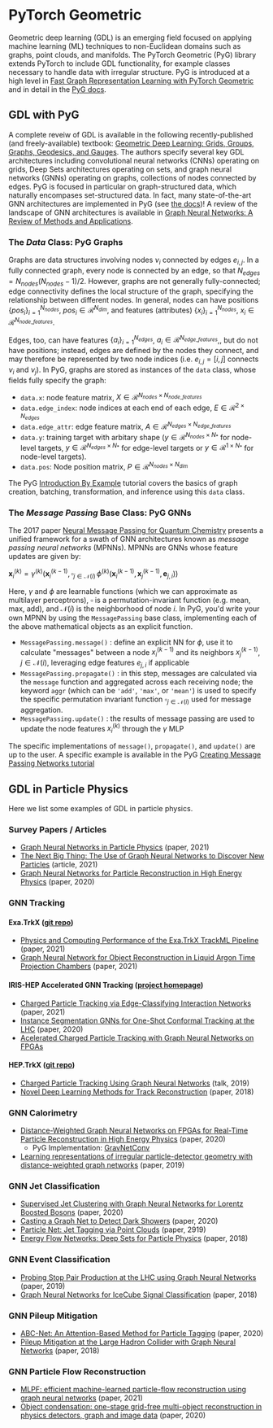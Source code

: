 # PyTorch Geometric 

Geometric deep learning (GDL) is an emerging field focused on applying machine learning (ML) techniques to non-Euclidean domains such as graphs, point clouds, and manifolds. The PyTorch Geometric (PyG) library extends PyTorch to include GDL functionality, for example classes necessary to handle data with irregular structure. PyG is introduced at a high level in [Fast Graph Representation Learning with PyTorch Geometric](https://arxiv.org/abs/1903.02428) and in detail in the [PyG docs](https://pytorch-geometric.readthedocs.io/en/latest/). 

## GDL with PyG 
A complete reveiw of GDL is available in the following recently-published (and freely-available) textbook: [Geometric Deep Learning: Grids, Groups, Graphs, Geodesics, and Gauges](https://arxiv.org/abs/2104.13478). The authors specify several key GDL architectures including convolutional neural networks (CNNs) operating on grids, Deep Sets architectures operating on sets, and graph neural networks (GNNs) operating on graphs, collections of nodes connected by edges. PyG is focused in particular on graph-structured data, which naturally encompases set-structured data. In fact, many state-of-the-art GNN architectures are implemented in PyG (see [the docs](https://pytorch-geometric.readthedocs.io/en/latest/modules/nn.html))! A review of the landscape of GNN architectures is available in [Graph Neural Networks: A Review of Methods and Applications](https://arxiv.org/abs/1812.08434). 


### The *Data* Class: PyG Graphs 
Graphs are data structures involving nodes $\nu_i$ connected by edges $e_{i,j}$. In a fully connected graph, every node is connected by an edge, so that $N_{edges}=N_{nodes}(N_{nodes}-1)/2$. However, graphs are not generally fully-connected; edge connectivity defines the local structure of the graph, specifying the relationship between different nodes. In general, nodes can have positions $\{pos_i\}_{i=1}^{N_{nodes}}$, $pos_i\in\mathcal{R}^{N_{dim}}$, and features (attributes) $\{x_i\}_{i=1}^{N_{nodes}}$, $x_i\in\mathcal{R}^{N_{node\_features}}$.

Edges, too, can have features $\{a_i\}_{i=1}^{N_{edges}}$, $a_i\in\mathcal{R}^{N_{edge\_features}}$,, but do not have positions; instead, edges are defined by the nodes they connect, and may therefore be represented by two node indices (i.e. $e_{i,j}=[i,j]$ connects $\nu_i$ and $\nu_j$). In PyG, graphs are stored as instances of the `data` class, whose fields fully specify the graph:

- `data.x`: node feature matrix, $X\in\mathcal{R}^{N_{nodes}\times N_{node\_features}}$
- `data.edge_index`: node indices at each end of each edge, $E\in\mathcal{R}^{2\times N_{edges}}$ 
- `data.edge_attr`: edge feature matrix, $A\in\mathcal{R}^{N_{edges}\times N_{edge\_features}}$ 
- `data.y`: training target with arbitary shape ($y\in\mathcal{R}^{N_{nodes}\times N_*}$ for node-level targets, $y\in\mathcal{R}^{N_{edges}\times N_*}$ for edge-level targets or $y\in\mathcal{R}^{1\times N_*}$ for node-level targets). 
- `data.pos`: Node position matrix, $P\in\mathcal{R}^{N_{nodes}\times N_{dim}}$
 
 
The PyG [Introduction By Example](https://pytorch-geometric.readthedocs.io/en/latest/notes/introduction.html) tutorial covers the basics of graph creation, batching, transformation, and inference using this `data` class. 


### The *Message Passing* Base Class: PyG GNNs 
The 2017 paper [Neural Message Passing for Quantum Chemistry](https://arxiv.org/abs/1704.01212) presents a unified framework for a swath of GNN architectures known as *message passing neural networks* (MPNNs). MPNNs are GNNs whose feature updates are given by:

$\mathbf{x}_i^{(k)} = \gamma^{(k)} \left( \mathbf{x}_i^{(k-1)}, \square_{j \in \mathcal{N}(i)} \, \phi^{(k)}\left(\mathbf{x}_i^{(k-1)}, \mathbf{x}_j^{(k-1)},\mathbf{e}_{j,i}\right) \right)$

Here, $\gamma$ and $\phi$ are learnable functions (which we can approximate as multilayer perceptrons), $\square$ is a permutation-invariant function (e.g. mean, max, add), and $\mathcal{N}(i)$ is the neighborhood of node $i$. In PyG, you'd write your own MPNN by using the `MessagePassing` base class, implementing each of the above mathematical objects as an explicit function. 

- `MessagePassing.message()` : define an explicit NN for $\phi$, use it to calculate "messages" between a node $x_i^{(k-1)}$ and its neighbors $x_j^{(k-1)}$, $j\in\mathcal{N}(i)$, leveraging edge features $e_{j,i}$ if applicable
- `MessagePassing.propagate()` : in this step, messages are calculated via the `message` function and aggregated across each receiving node; the keyword `aggr` (which can be `'add'`, `'max'`, or `'mean'`) is used to specify the specific permutation invariant function $\square_{j\in\mathcal{N}(i)}$ used for message aggregation. 
- `MessagePassing.update()` : the results of message passing are used to update the node features $x_i^{(k)}$ through the $\gamma$ MLP 

The specific implementations of `message()`, `propagate()`, and `update()` are up to the user. A specific example is available in the PyG [Creating Message Passing Networks tutorial](https://pytorch-geometric.readthedocs.io/en/latest/notes/create_gnn.html)


## GDL in Particle Physics
Here we list some examples of GDL in particle physics. 
### Survey Papers / Articles 
- [Graph Neural Networks in Particle Physics](https://arxiv.org/abs/2007.13681) (paper, 2021)
- [The Next Big Thing: The Use of Graph Neural Networks to Discover New Particles](https://news.fnal.gov/2020/09/the-next-big-thing-the-use-of-graph-neural-networks-to-discover-particles/) (article, 2021)
- [Graph Neural Networks for Particle Reconstruction in High Energy Physics](https://inspirehep.net/literature/1788428) (paper, 2020)

### GNN Tracking
#### Exa.TrkX ([git repo](https://exatrkx.github.io/))
- [Physics and Computing Performance of the Exa.TrkX TrackML Pipeline](https://arxiv.org/abs/2103.06995) (paper, 2021)
- [Graph Neural Network for Object Reconstruction in Liquid Argon Time Projection Chambers](https://arxiv.org/abs/2103.06233) (paper, 2021)
#### IRIS-HEP Accelerated GNN Tracking ([project homepage](https://iris-hep.org/projects/accel-gnn-tracking.html))
- [Charged Particle Tracking via Edge-Classifying Interaction Networks](http://inspirehep.net/record/1854743) (paper, 2021)
- [Instance Segmentation GNNs for One-Shot Conformal Tracking at the LHC](http://inspirehep.net/record/1851132) (paper, 2020)
- [Acelerated Charged Particle Tracking with Graph Neural Networks on FPGAs](http://inspirehep.net/record/1834621)
#### HEP.TrkX ([git repo](https://heptrkx.github.io/))
- [Charged Particle Tracking Using Graph Neural Networks](https://indico.cern.ch/event/742793/contributions/3274328/) (talk, 2019)
- [Novel Deep Learning Methods for Track Reconstruction](https://arxiv.org/abs/1810.06111) (paper, 2018)

### GNN Calorimetry
- [Distance-Weighted Graph Neural Networks on FPGAs for Real-Time Particle Reconstruction in High Energy Physics](https://arxiv.org/abs/2008.03601) (paper, 2020)
    - PyG Implementation: [GravNetConv]( https://pytorch-geometric.readthedocs.io/en/latest/modules/nn.html#torch_geometric.nn.conv.GravNetConv)
- [Learning representations of irregular particle-detector geometry with distance-weighted graph networks](https://link.springer.com/article/10.1140/epjc/s10052-019-7113-9) (paper, 2019)

### GNN Jet Classification
- [Supervised Jet Clustering with Graph Neural Networks for Lorentz Boosted Bosons](https://arxiv.org/abs/2008.06064) (paper, 2020)
- [Casting a Graph Net to Detect Dark Showers](https://arxiv.org/abs/2006.08639) (paper, 2020)
- [Particle Net: Jet Tagging via Point Clouds](https://arxiv.org/abs/1902.08570) (paper, 2919)
- [Energy Flow Networks: Deep Sets for Particle Physics](https://arxiv.org/abs/1810.05165) (paper, 2018)

### GNN Event Classification
- [Probing Stop Pair Production at the LHC using Graph Neural Networks](https://link.springer.com/article/10.1007%2FJHEP08%282019%29055) (paper, 2019)
- [Graph Neural Networks for IceCube Signal Classification](https://arxiv.org/abs/1809.06166) (paper, 2018)

### GNN Pileup Mitigation 
- [ABC-Net: An Attention-Based Method for Particle Tagging](https://link.springer.com/article/10.1140%2Fepjp%2Fs13360-020-00497-3) (paper, 2020)
- [Pileup Mitigation at the Large Hadron Collider with Graph Neural Networks](https://arxiv.org/abs/1810.07988) (paper, 2018)

### GNN Particle Flow Reconstruction
- [MLPF: efficient machine-learned particle-flow reconstruction using graph neural networks](https://link.springer.com/article/10.1140/epjc/s10052-021-09158-w) (paper, 2021)
- [Object condensation: one-stage grid-free multi-object reconstruction in physics detectors, graph and image data](https://arxiv.org/abs/2002.03605) (paper, 2020)


